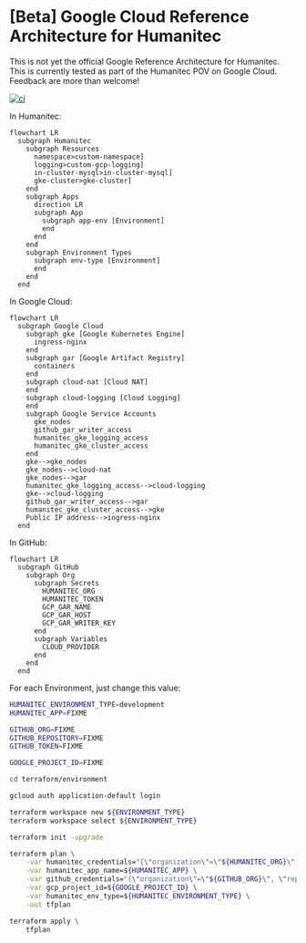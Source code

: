 # [Beta] Google Cloud Reference Architecture for Humanitec

This is not yet the official Google Reference Architecture for Humanitec. This is currently tested as part of the Humanitec POV on Google Cloud. Feedback are more than welcome!

[![ci](https://github.com/Humanitec-DemoOrg/google-cloud-reference-architecture/actions/workflows/ci.yaml/badge.svg)](https://github.com/Humanitec-DemoOrg/google-cloud-reference-architecture/actions/workflows/ci.yaml)

In Humanitec:

```mermaid
flowchart LR
  subgraph Humanitec
    subgraph Resources
      namespace>custom-namespace]
      logging>custom-gcp-logging]
      in-cluster-mysql>in-cluster-mysql]
      gke-cluster>gke-cluster]
    end
    subgraph Apps
      direction LR
      subgraph App
        subgraph app-env [Environment]
        end
      end
    end
    subgraph Environment Types
      subgraph env-type [Environment]
      end
    end
  end
```

In Google Cloud:

```mermaid
flowchart LR
  subgraph Google Cloud
    subgraph gke [Google Kubernetes Engine]
      ingress-nginx
    end
    subgraph gar [Google Artifact Registry]
      containers
    end
    subgraph cloud-nat [Cloud NAT]
    end
    subgraph cloud-logging [Cloud Logging]
    end
    subgraph Google Service Accounts
      gke_nodes
      github_gar_writer_access
      humanitec_gke_logging_access
      humanitec_gke_cluster_access
    end
    gke-->gke_nodes
    gke_nodes-->cloud-nat
    gke_nodes-->gar
    humanitec_gke_logging_access-->cloud-logging
    gke-->cloud-logging
    github_gar_writer_access-->gar
    humanitec_gke_cluster_access-->gke
    Public IP address-->ingress-nginx
  end
```

In GitHub:

```mermaid
flowchart LR
  subgraph GitHub
    subgraph Org
      subgraph Secrets
        HUMANITEC_ORG
        HUMANITEC_TOKEN
        GCP_GAR_NAME
        GCP_GAR_HOST
        GCP_GAR_WRITER_KEY
      end
      subgraph Variables
        CLOUD_PROVIDER
      end
    end
  end
```

For each Environment, just change this value:
```bash
HUMANITEC_ENVIRONMENT_TYPE=development
HUMANITEC_APP=FIXME

GITHUB_ORG=FIXME
GITHUB_REPOSITORY=FIXME
GITHUB_TOKEN=FIXME

GOOGLE_PROJECT_ID=FIXME
```

```bash
cd terraform/environment

gcloud auth application-default login

terraform workspace new ${ENVIRONMENT_TYPE}
terraform workspace select ${ENVIRONMENT_TYPE}

terraform init -upgrade

terraform plan \
    -var humanitec_credentials="{\"organization\"=\"${HUMANITEC_ORG}\", \"token\"=\"${HUMANITEC_TOKEN}\"}" \
    -var humanitec_app_name=${HUMANITEC_APP} \
    -var github_credentials="{\"organization\"=\"${GITHUB_ORG}\", \"repository\"=\"${GITHUB_REPOSITORY}\", \"token\"=\"${GITHUB_TOKEN}\"}" \
    -var gcp_project_id=${GOOGLE_PROJECT_ID} \
    -var humanitec_env_type=${HUMANITEC_ENVIRONMENT_TYPE} \
    -out tfplan

terraform apply \
    tfplan
```